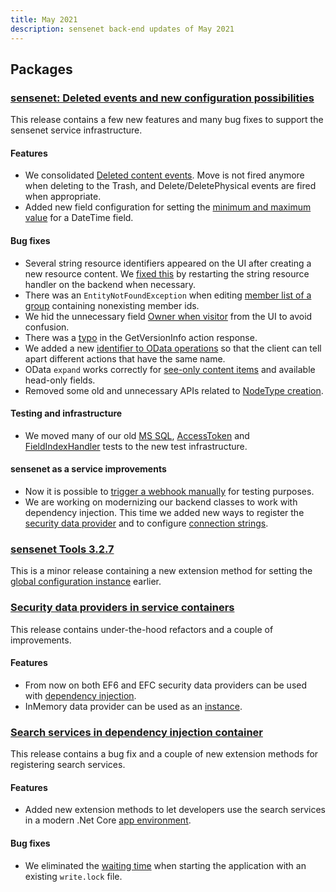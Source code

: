 ```yaml
---
title: May 2021
description: sensenet back-end updates of May 2021
---
```


## Packages

### [sensenet: Deleted events and new configuration possibilities](https://github.com/SenseNet/sensenet/releases/tag/deleted-events)
This release contains a few new features and many bug fixes to support the sensenet service infrastructure.

#### Features
- We consolidated [Deleted content events](https://github.com/sensenet/sensenet/issues/1250). Move is not fired anymore when deleting to the Trash, and Delete/DeletePhysical events are fired when appropriate.
- Added new field configuration for setting the [minimum and maximum value](https://github.com/sensenet/sensenet/issues/1446) for a DateTime field.

#### Bug fixes
- Several string resource identifiers appeared on the UI after creating a new resource content. We [fixed this](https://github.com/sensenet/sensenet/issues/474) by restarting the string resource handler on the backend when necessary.
- There was an `EntityNotFoundException` when editing [member list of a group](https://github.com/sensenet/sensenet/issues/1424) containing nonexisting member ids.
- We hid the unnecessary field [Owner when visitor](https://github.com/SenseNet/sensenet/pull/1428) from the UI to avoid confusion.
- There was a [typo](https://github.com/sensenet/sensenet/issues/1434) in the GetVersionInfo action response.
- We added a new [identifier to OData operations](https://github.com/sensenet/sn-client/issues/1307) so that the client can tell apart different actions that have the same name.
- OData `expand` works correctly for [see-only content items](https://github.com/sensenet/sensenet/issues/1443) and available head-only fields.
- Removed some old and unnecessary APIs related to [NodeType creation](https://github.com/sensenet/sensenet/issues/1448).

#### Testing and infrastructure
- We moved many of our old [MS SQL](https://github.com/sensenet/sensenet/issues/1220), [AccessToken](https://github.com/sensenet/sensenet/issues/1370) and [FieldIndexHandler](https://github.com/sensenet/sensenet/issues/1374) tests to the new test infrastructure.

#### sensenet as a service improvements
- Now it is possible to [trigger a webhook manually](https://github.com/sensenet/sensenet/issues/1409) for testing purposes.
- We are working on modernizing our backend classes to work with dependency injection. This time we added new ways to register the [security data provider](https://github.com/sensenet/sensenet/issues/1438) and to configure [connection strings](https://github.com/sensenet/sensenet/issues/1385).

### [sensenet Tools 3.2.7](https://github.com/SenseNet/sn-tools/releases/tag/v3.2.7)
This is a minor release containing a new extension method for setting the [global configuration instance](https://github.com/SenseNet/sn-tools/pull/56) earlier.

### [Security data providers in service containers](https://github.com/SenseNet/sn-security/releases/tag/security-dp-di)
This release contains under-the-hood refactors and a couple of improvements. 

#### Features
- From now on both EF6 and EFC security data providers can be used with [dependency injection](https://github.com/sensenet/sensenet/issues/1438).
- InMemory data provider can be used as an [instance](https://github.com/sensenet/sn-security/issues/37).

### [Search services in dependency injection container](https://github.com/SenseNet/sn-search-lucene29/releases/tag/search-di)

This release contains a bug fix and a couple of new extension methods for registering search services.

#### Features
- Added new extension methods to let developers use the search services in a modern .Net Core [app environment](https://github.com/sensenet/sensenet/issues/1042).

#### Bug fixes
- We eliminated the [waiting time](https://github.com/sensenet/sensenet/issues/1121) when starting the application with an existing `write.lock` file.
